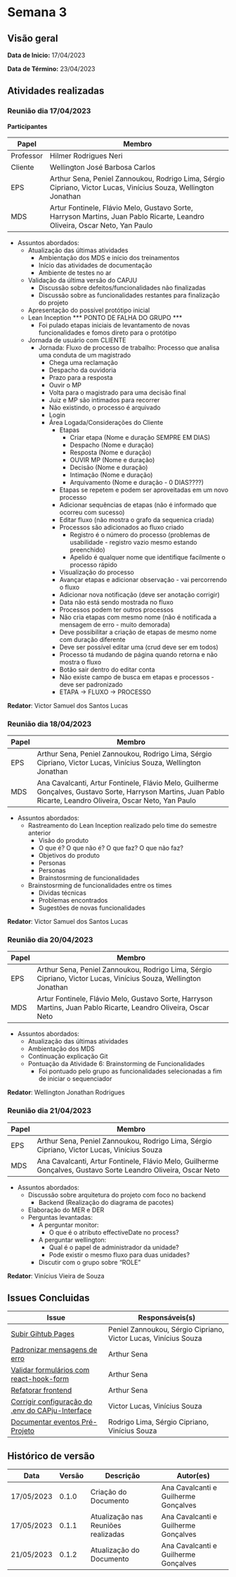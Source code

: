 # Semana 3
## Visão geral
**Data de Inicio:** 17/04/2023

**Data de Término:** 23/04/2023

## Atividades realizadas
### Reunião dia 17/04/2023
**Participantes**

| Papel | Membro |
| ----- | ------ |
| Professor | Hilmer Rodrigues Neri |
| Cliente | Wellington José Barbosa Carlos |
| EPS | Arthur Sena, Peniel Zannoukou, Rodrigo Lima, Sérgio Cipriano, Victor Lucas, Vinícius Souza, Wellington Jonathan | 
| MDS |  Artur Fontinele, Flávio Melo, Gustavo Sorte, Harryson Martins, Juan Pablo Ricarte, Leandro Oliveira, Oscar Neto, Yan Paulo |

- Assuntos abordados:
    - Atualização das últimas atividades
        - Ambientação dos MDS e início dos treinamentos
        - Início das atividades de documentação
        - Ambiente de testes no ar
    - Validação da última versão do CAPJU
        - Discussão sobre defeitos/funcionalidades não finalizadas
        - Discussão sobre as funcionalidades restantes para finalização do projeto
    - Apresentação do possível protótipo inicial
    - Lean Inception *** PONTO DE FALHA DO GRUPO ***
        - Foi pulado etapas iniciais de levantamento de novas funcionalidades e fomos
direto para o protótipo
    - Jornada de usuário com CLIENTE
        - Jornada: Fluxo de processo de trabalho: Processo que analisa uma conduta
de um magistrado
            - Chega uma reclamação
            - Despacho da ouvidoria
            - Prazo para a resposta
            - Ouvir o MP
            - Volta para o magistrado para uma decisão final
            - Juiz e MP são intimados para recorrer
            - Não existindo, o processo é arquivado
            - Login
            - Área Logada/Considerações do Cliente
                - Etapas
                    - Criar etapa (Nome e duração SEMPRE EM DIAS)
                    - Despacho (Nome e duração)
                    - Resposta (Nome e duração)
                    - OUVIR MP (Nome e duração)
                    - Decisão (Nome e duração)
                    - Intimação (Nome e duração)
                    - Arquivamento (Nome e duração - 0 DIAS????)
                - Etapas se repetem e podem ser aproveitadas em um novo
processo
                - Adicionar sequências de etapas (não é informado que ocorreu com sucesso)
                - Editar fluxo (não mostra o grafo da sequenica criada)
                - Processos são adicionados ao fluxo criado
                    - Registro é o número do processo (problemas de usabilidade - registro vazio
mesmo estando preenchido)
                    - Apelido é qualquer nome que identifique
facilmente o processo rápido
                - Visualização do processo
                - Avançar etapas e adicionar observação - vai
percorrendo o fluxo
                - Adicionar nova notificação (deve ser anotação
corrigir)
                - Data não está sendo mostrada no fluxo
                - Processos podem ter outros processos
                - Não cria etapas com mesmo nome (não é
notificada a mensagem de erro - muito demorada)
                - Deve possibilitar a criação de etapas de
mesmo nome com duração diferente
                - Deve ser possível editar uma (crud deve ser em
todos)
                - Processo tá mudando de página quando retorna e
não mostra o fluxo
                - Botão sair dentro do editar conta
                - Não existe campo de busca em etapas e processos -
deve ser padronizado
                - ETAPA -> FLUXO -> PROCESSO

**Redator**: Victor Samuel dos Santos Lucas

### Reunião dia 18/04/2023
| Papel | Membro |
| ----- | ------ |
| EPS | Arthur Sena, Peniel Zannoukou, Rodrigo Lima, Sérgio Cipriano, Victor Lucas, Vinícius Souza, Wellington Jonathan | 
| MDS |  Ana Cavalcanti, Artur Fontinele, Flávio Melo, Guilherme Gonçalves, Gustavo Sorte, Harryson Martins, Juan Pablo Ricarte, Leandro Oliveira, Oscar Neto, Yan Paulo |

- Assuntos abordados:
    - Rastreamento do Lean Inception realizado pelo time do semestre anterior
        - Visão do produto
        - O que é? O que não é? O que faz? O que não faz?
        - Objetivos do produto
        - Personas
        - Personas
        - Brainstosrming de funcionalidades
    - Brainstosrming de funcionalidades entre os times
        - Dívidas técnicas
        - Problemas encontrados
        - Sugestões de novas funcionalidades
        
**Redator**: Victor Samuel dos Santos Lucas

### Reunião dia 20/04/2023
| Papel | Membro |
| ----- | ------ |
| EPS | Arthur Sena, Peniel Zannoukou, Rodrigo Lima, Sérgio Cipriano, Victor Lucas, Vinícius Souza, Wellington Jonathan | 
| MDS | Artur Fontinele, Flávio Melo, Gustavo Sorte, Harryson Martins, Juan Pablo Ricarte, Leandro Oliveira, Oscar Neto|

- Assuntos abordados:
    - Atualização das últimas atividades
    - Ambientação dos MDS 
    - Continuação explicação Git
    - Pontuação da Atividade 6: Brainstorming de Funcionalidades
        - Foi pontuado pelo grupo as funcionalidades selecionadas a fim de iniciar o
sequenciador
        
**Redator**: Wellington Jonathan Rodrigues

### Reunião dia 21/04/2023
| Papel | Membro |
| ----- | ------ |
| EPS | Arthur Sena, Peniel Zannoukou, Rodrigo Lima, Sérgio Cipriano, Victor Lucas, Vinícius Souza | 
| MDS | Ana Cavalcanti, Artur Fontinele, Flávio Melo, Guilherme Gonçalves, Gustavo Sorte Leandro Oliveira, Oscar Neto|

- Assuntos abordados:
    - Discussão sobre arquitetura do projeto com foco no backend
        - Backend (Realização do diagrama de pacotes)
    - Elaboração do MER e DER
    - Perguntas levantadas:
        - A perguntar monitor:
            - O que é o atributo effectiveDate no process?
        - A perguntar wellington:
            - Qual é o papel de administrador da unidade?
            - Pode existir o mesmo fluxo para duas unidades?
        - Discutir com o grupo sobre “ROLE”
        
**Redator**: Vinícius Vieira de Souza

## Issues Concluidas
| Issue | Responsáveis(s) |
| ----- | ---------------- |
|[Subir Gihtub Pages](https://github.com/fga-eps-mds/2023-1-CAPJu-Doc/issues/3)| Peniel Zannoukou, Sérgio Cipriano, Victor Lucas, Vinícius Souza |
|[Padronizar mensagens de erro](https://github.com/fga-eps-mds/2023-1-CAPJu-Doc/issues/8)| Arthur Sena |
|[Validar formulários com react-hook-form](https://github.com/fga-eps-mds/2023-1-CAPJu-Doc/issues/9)| Arthur Sena |
|[Refatorar frontend](https://github.com/fga-eps-mds/2023-1-CAPJu-Doc/issues/14)| Arthur Sena |
|[Corrigir configuração do .env do CAPju-Interface](https://github.com/fga-eps-mds/2023-1-CAPJu-Doc/issues/18)| Victor Lucas, Vinícius Souza |
|[Documentar eventos Pré-Projeto](https://github.com/fga-eps-mds/2023-1-CAPJu-Doc/issues/19)| Rodrigo Lima, Sérgio Cipriano, Vinícius Souza |

## Histórico de versão
| Data | Versão | Descrição | Autor(es) |
| ---- | ---- | ---- | ---- |
| 17/05/2023 | 0.1.0 | Criação do Documento | Ana Cavalcanti e Guilherme Gonçalves |
| 17/05/2023 | 0.1.1 | Atualização nas Reuniões realizadas | Ana Cavalcanti e Guilherme Gonçalves |
| 21/05/2023 | 0.1.2 | Atualização do Documento | Ana Cavalcanti e Guilherme Gonçalves |
